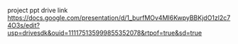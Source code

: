 project ppt drive link
https://docs.google.com/presentation/d/1_burfMOv4MI6KwpyBBKjdO1zl2c74O3s/edit?usp=drivesdk&ouid=111175135999855352078&rtpof=true&sd=true
